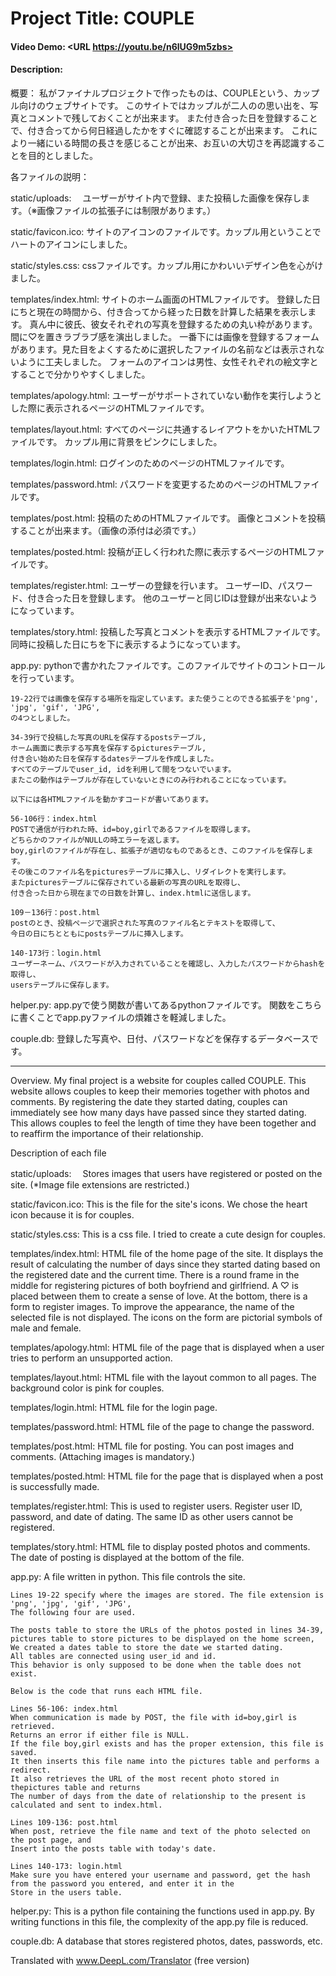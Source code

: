 # Project Title: COUPLE
#### Video Demo:  <URL https://youtu.be/n6lUG9m5zbs>
#### Description:
概要：
    私がファイナルプロジェクトで作ったものは、COUPLEという、カップル向けのウェブサイトです。
    このサイトではカップルが二人のの思い出を、写真とコメントで残しておくことが出来ます。
    また付き合った日を登録することで、付き合ってから何日経過したかをすぐに確認することが出来ます。
    これにより一緒にいる時間の長さを感じることが出来、お互いの大切さを再認識することを目的としました。


各ファイルの説明：

static/uploads:　
    ユーザーがサイト内で登録、また投稿した画像を保存します。（※画像ファイルの拡張子には制限があります。）

static/favicon.ico:
    サイトのアイコンのファイルです。カップル用ということでハートのアイコンにしました。

static/styles.css:
    cssファイルです。カップル用にかわいいデザイン色を心がけました。

templates/index.html:
    サイトのホーム画面のHTMLファイルです。
    登録した日にちと現在の時間から、付き合ってから経った日数を計算した結果を表示します。
    真ん中に彼氏、彼女それぞれの写真を登録するための丸い枠があります。間に♡を置きラブラブ感を演出しました。
    一番下には画像を登録するフォームがあります。見た目をよくするために選択したファイルの名前などは表示されないように工夫しました。
    フォームのアイコンは男性、女性それぞれの絵文字とすることで分かりやすくしました。

templates/apology.html:
    ユーザーがサポートされていない動作を実行しようとした際に表示されるページのHTMLファイルです。

templates/layout.html:
    すべてのページに共通するレイアウトをかいたHTMLファイルです。
    カップル用に背景をピンクにしました。

templates/login.html:
    ログインのためのページのHTMLファイルです。

templates/password.html:
    パスワードを変更するためのページのHTMLファイルです。

templates/post.html:
    投稿のためのHTMLファイルです。
    画像とコメントを投稿することが出来ます。（画像の添付は必須です。）

templates/posted.html:
    投稿が正しく行われた際に表示するページのHTMLファイルです。

templates/register.html:
    ユーザーの登録を行います。
    ユーザーID、パスワード、付き合った日を登録します。
    他のユーザーと同じIDは登録が出来ないようになっています。

templates/story.html:
    投稿した写真とコメントを表示するHTMLファイルです。
    同時に投稿した日にちを下に表示するようになっています。

app.py:
    pythonで書かれたファイルです。このファイルでサイトのコントロールを行っています。

    19-22行では画像を保存する場所を指定しています。また使うことのできる拡張子を'png', 'jpg', 'gif', 'JPG',
    の4つとしました。

    34-39行で投稿した写真のURLを保存するpostsテーブル,
    ホーム画面に表示する写真を保存するpicturesテーブル,
    付き合い始めた日を保存するdatesテーブルを作成しました。
    すべてのテーブルでuser_id, idを利用して間をつないでいます。
    またこの動作はテーブルが存在していないときにのみ行われることになっています。

    以下には各HTMLファイルを動かすコードが書いてあります。

    56-106行：index.html
    POSTで通信が行われた時、id=boy,girlであるファイルを取得します。
    どちらかのファイルがNULLの時エラーを返します。
    boy,girlのファイルが存在し、拡張子が適切なものであるとき、このファイルを保存します。
    その後このファイル名をpicturesテーブルに挿入し、リダイレクトを実行します。
    またpicturesテーブルに保存されている最新の写真のURLを取得し、
    付き合った日から現在までの日数を計算し、index.htmlに送信します。

    109－136行：post.html
    postのとき、投稿ページで選択された写真のファイル名とテキストを取得して、
    今日の日にちとともにpostsテーブルに挿入します。

    140-173行：login.html
    ユーザーネーム、パスワードが入力されていることを確認し、入力したパスワードからhashを取得し、
    usersテーブルに保存します。

helper.py:
    app.pyで使う関数が書いてあるpythonファイルです。
    関数をこちらに書くことでapp.pyファイルの煩雑さを軽減しました。

couple.db:
    登録した写真や、日付、パスワードなどを保存するデータベースです。

-----------------------------------------------------------------------------------

Overview.
    My final project is a website for couples called COUPLE.
    This website allows couples to keep their memories together with photos and comments.
    By registering the date they started dating, couples can immediately see how many days have passed since they started dating.
    This allows couples to feel the length of time they have been together and to reaffirm the importance of their relationship.


Description of each file

static/uploads:　
    Stores images that users have registered or posted on the site. (*Image file extensions are restricted.)

static/favicon.ico:
    This is the file for the site's icons. We chose the heart icon because it is for couples.

static/styles.css:
    This is a css file. I tried to create a cute design for couples.

templates/index.html:
    HTML file of the home page of the site.
    It displays the result of calculating the number of days since they started dating based on the registered date and the current time.
    There is a round frame in the middle for registering pictures of both boyfriend and girlfriend. A ♡ is placed between them to create a sense of love.
    At the bottom, there is a form to register images. To improve the appearance, the name of the selected file is not displayed.
    The icons on the form are pictorial symbols of male and female.

templates/apology.html:
    HTML file of the page that is displayed when a user tries to perform an unsupported action.

templates/layout.html:
    HTML file with the layout common to all pages.
    The background color is pink for couples.

templates/login.html:
    HTML file for the login page.

templates/password.html:
    HTML file of the page to change the password.

templates/post.html:
    HTML file for posting.
    You can post images and comments. (Attaching images is mandatory.)

templates/posted.html:
    HTML file for the page that is displayed when a post is successfully made.

templates/register.html:
    This is used to register users.
    Register user ID, password, and date of dating.
    The same ID as other users cannot be registered.

templates/story.html:
    HTML file to display posted photos and comments.
    The date of posting is displayed at the bottom of the file.

app.py:
    A file written in python. This file controls the site.

    Lines 19-22 specify where the images are stored. The file extension is 'png', 'jpg', 'gif', 'JPG',
    The following four are used.

    The posts table to store the URLs of the photos posted in lines 34-39,
    pictures table to store pictures to be displayed on the home screen,
    We created a dates table to store the date we started dating.
    All tables are connected using user_id and id.
    This behavior is only supposed to be done when the table does not exist.

    Below is the code that runs each HTML file.

    Lines 56-106: index.html
    When communication is made by POST, the file with id=boy,girl is retrieved.
    Returns an error if either file is NULL.
    If the file boy,girl exists and has the proper extension, this file is saved.
    It then inserts this file name into the pictures table and performs a redirect.
    It also retrieves the URL of the most recent photo stored in thepictures table and returns
    The number of days from the date of relationship to the present is calculated and sent to index.html.

    Lines 109-136: post.html
    When post, retrieve the file name and text of the photo selected on the post page, and
    Insert into the posts table with today's date.

    Lines 140-173: login.html
    Make sure you have entered your username and password, get the hash from the password you entered, and enter it in the
    Store in the users table.

helper.py:
    This is a python file containing the functions used in app.py.
    By writing functions in this file, the complexity of the app.py file is reduced.

couple.db:
    A database that stores registered photos, dates, passwords, etc.

Translated with www.DeepL.com/Translator (free version)

